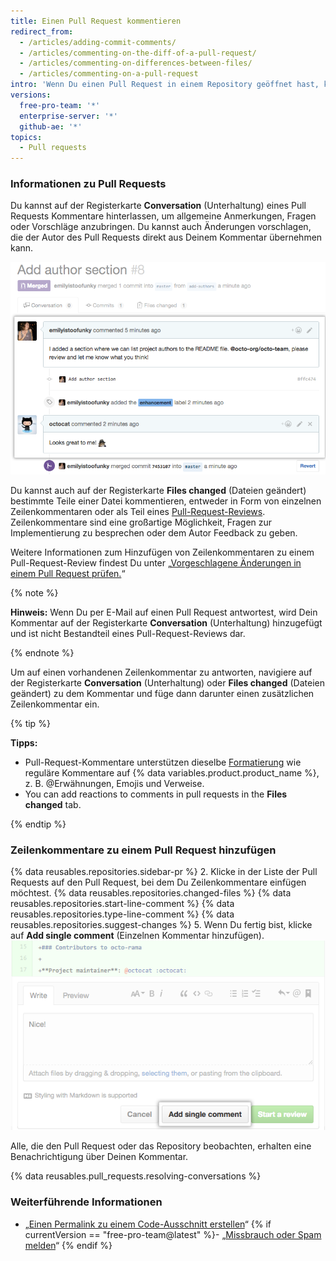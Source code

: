 ```yaml
---
title: Einen Pull Request kommentieren
redirect_from:
  - /articles/adding-commit-comments/
  - /articles/commenting-on-the-diff-of-a-pull-request/
  - /articles/commenting-on-differences-between-files/
  - /articles/commenting-on-a-pull-request
intro: 'Wenn Du einen Pull Request in einem Repository geöffnet hast, können Mitarbeiter und Teammitglieder den Vergleich der Dateien zwischen den zwei festgelegten Branches kommentieren oder allgemeine Kommentare zum Gesamtprojekt abgeben.'
versions:
  free-pro-team: '*'
  enterprise-server: '*'
  github-ae: '*'
topics:
  - Pull requests
---
```


### Informationen zu Pull Requests

Du kannst auf der Registerkarte **Conversation** (Unterhaltung) eines Pull Requests Kommentare hinterlassen, um allgemeine Anmerkungen, Fragen oder Vorschläge anzubringen. Du kannst auch Änderungen vorschlagen, die der Autor des Pull Requests direkt aus Deinem Kommentar übernehmen kann.

![Pull-Request-Unterhaltung](/assets/images/help/pull_requests/conversation.png)

Du kannst auch auf der Registerkarte **Files changed** (Dateien geändert) bestimmte Teile einer Datei kommentieren, entweder in Form von einzelnen Zeilenkommentaren oder als Teil eines [Pull-Request-Reviews](/articles/about-pull-request-reviews). Zeilenkommentare sind eine großartige Möglichkeit, Fragen zur Implementierung zu besprechen oder dem Autor Feedback zu geben.

Weitere Informationen zum Hinzufügen von Zeilenkommentaren zu einem Pull-Request-Review findest Du unter „[Vorgeschlagene Änderungen in einem Pull Request prüfen.](/articles/reviewing-proposed-changes-in-a-pull-request)“

{% note %}

**Hinweis:** Wenn Du per E-Mail auf einen Pull Request antwortest, wird Dein Kommentar auf der Registerkarte **Conversation** (Unterhaltung) hinzugefügt und ist nicht Bestandteil eines Pull-Request-Reviews dar.

{% endnote %}

Um auf einen vorhandenen Zeilenkommentar zu antworten, navigiere auf der Registerkarte **Conversation** (Unterhaltung) oder **Files changed** (Dateien geändert) zu dem Kommentar und füge dann darunter einen zusätzlichen Zeilenkommentar ein.

{% tip %}

**Tipps:**
- Pull-Request-Kommentare unterstützen dieselbe [Formatierung](/categories/writing-on-github) wie reguläre Kommentare auf {% data variables.product.product_name %}, z. B. @Erwähnungen, Emojis und Verweise.
- You can add reactions to comments in pull requests in the **Files changed** tab.

{% endtip %}

### Zeilenkommentare zu einem Pull Request hinzufügen

{% data reusables.repositories.sidebar-pr %}
2. Klicke in der Liste der Pull Requests auf den Pull Request, bei dem Du Zeilenkommentare einfügen möchtest.
{% data reusables.repositories.changed-files %}
{% data reusables.repositories.start-line-comment %}
{% data reusables.repositories.type-line-comment %}
{% data reusables.repositories.suggest-changes %}
5. Wenn Du fertig bist, klicke auf **Add single comment** (Einzelnen Kommentar hinzufügen). ![Inline-Kommentarfenster](/assets/images/help/commits/inline-comment.png)

Alle, die den Pull Request oder das Repository beobachten, erhalten eine Benachrichtigung über Deinen Kommentar.

{% data reusables.pull_requests.resolving-conversations %}

### Weiterführende Informationen

- „[Einen Permalink zu einem Code-Ausschnitt erstellen](/articles/creating-a-permanent-link-to-a-code-snippet/)“
{% if currentVersion == "free-pro-team@latest" %}- „[Missbrauch oder Spam melden](/communities/maintaining-your-safety-on-github/reporting-abuse-or-spam)“
{% endif %}

